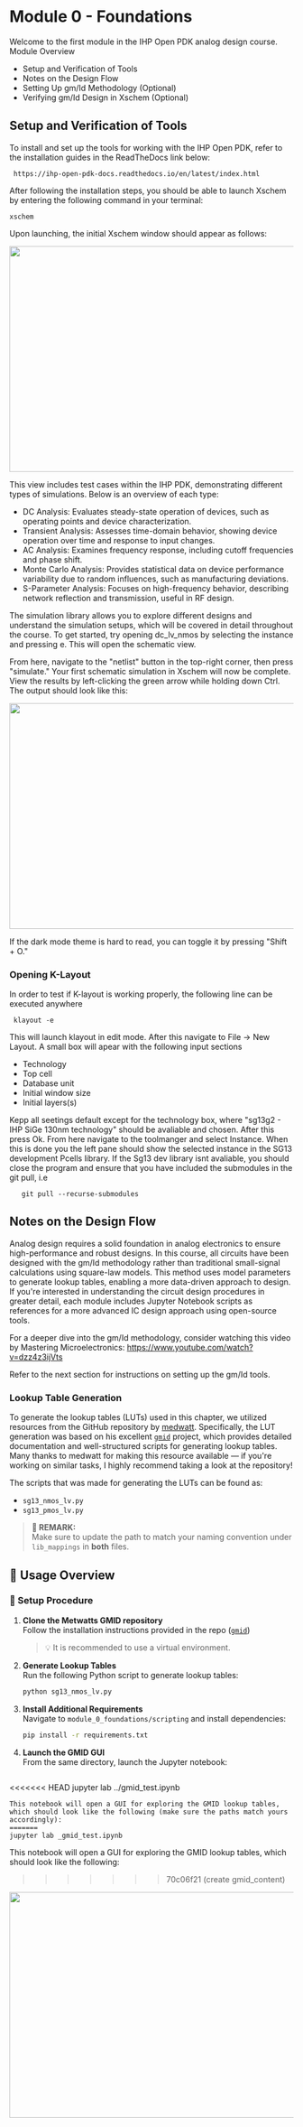 # Module 0 - Foundations

Welcome to the first module in the IHP Open PDK analog design course.
Module Overview

- Setup and Verification of Tools
- Notes on the Design Flow
- Setting Up gm/Id Methodology (Optional)
- Verifying gm/Id Design in Xschem (Optional)

## Setup and Verification of Tools

To install and set up the tools for working with the IHP Open PDK, refer to the installation guides in the ReadTheDocs link below:
   ```
    https://ihp-open-pdk-docs.readthedocs.io/en/latest/index.html
   ```
After following the installation steps, you should be able to launch Xschem by entering the following command in your terminal:

    xschem

Upon launching, the initial Xschem window should appear as follows:
<p align="center"> <img src=".media/main_menu.png" width="800" height="400" /> </p>

This view includes test cases within the IHP PDK, demonstrating different types of simulations. Below is an overview of each type:

- DC Analysis: Evaluates steady-state operation of devices, such as operating points and device characterization.
- Transient Analysis: Assesses time-domain behavior, showing device operation over time and response to input changes.
- AC Analysis: Examines frequency response, including cutoff frequencies and phase shift.
- Monte Carlo Analysis: Provides statistical data on device performance variability due to random influences, such as manufacturing deviations.
- S-Parameter Analysis: Focuses on high-frequency behavior, describing network reflection and transmission, useful in RF design.

The simulation library allows you to explore different designs and understand the simulation setups, which will be covered in detail throughout the course. To get started, try opening dc_lv_nmos by selecting the instance and pressing e. This will open the schematic view.

From here, navigate to the "netlist" button in the top-right corner, then press "simulate." Your first schematic simulation in Xschem will now be complete. View the results by left-clicking the green arrow while holding down Ctrl. The output should look like this:
<p align="center"> <img src=".media/dc_sim.png" width="800" height="400" /> </p>

If the dark mode theme is hard to read, you can toggle it by pressing "Shift + O."

### Opening K-Layout
In order to test if K-layout is working properly, the following line can be executed anywhere

   ```
    klayout -e
   ```
This will launch klayout in edit mode. After this navigate to File -> New Layout. A small box will apear with the following input sections

- Technology
- Top cell
- Database unit
- Initial window size
- Initial layers(s)

Kepp all seetings default except for the technology box, where "sg13g2 - IHP SiGe 130nm technology" should be avaliable and chosen. After this press Ok. From here navigate to the toolmanger and select Instance. When this is done you the left pane should show the selected instance in the SG13 development Pcells library.  If the Sg13 dev library isnt avaliable, you should close the program and ensure that you have included the submodules in the git pull, i.e

```
   git pull --recurse-submodules
```

## Notes on the Design Flow

Analog design requires a solid foundation in analog electronics to ensure high-performance and robust designs. In this course, all circuits have been designed with the gm/Id methodology rather than traditional small-signal calculations using square-law models. This method uses model parameters to generate lookup tables, enabling a more data-driven approach to design. If you're interested in understanding the circuit design procedures in greater detail, each module includes Jupyter Notebook scripts as references for a more advanced IC design approach using open-source tools.

For a deeper dive into the gm/Id methodology, consider watching this video by Mastering Microelectronics: https://www.youtube.com/watch?v=dzz4z3ijVts

Refer to the next section for instructions on setting up the gm/Id tools.

### Lookup Table Generation

To generate the lookup tables (LUTs) used in this chapter, we utilized resources from the GitHub repository by [medwatt](https://github.com/medwatt). Specifically, the LUT generation was based on his excellent [`gmid`](https://github.com/medwatt/gmid) project, which provides detailed documentation and well-structured scripts for generating lookup tables. Many thanks to medwatt for making this resource available — if you're working on similar tasks, I highly recommend taking a look at the repository!

The scripts that was made for generating the LUTs can be found as:

- `sg13_nmos_lv.py`
- `sg13_pmos_lv.py`

> **🔧 REMARK:**  
> Make sure to update the path to match your naming convention under `lib_mappings` in **both** files.

## 📘 Usage Overview

### 🔧 Setup Procedure

1. **Clone the Metwatts GMID repository**  
   Follow the installation instructions provided in the repo ([`gmid`](https://github.com/medwatt/gmid))  
   > 💡 It is recommended to use a virtual environment.

2. **Generate Lookup Tables**  
   Run the following Python script to generate lookup tables:  
   ```bash
   python sg13_nmos_lv.py
   ```

3. **Install Additional Requirements**  
   Navigate to `module_0_foundations/scripting` and install dependencies:  
   ```bash
   pip install -r requirements.txt
   ```

4. **Launch the GMID GUI**  
   From the same directory, launch the Jupyter notebook:  
   ```bash
<<<<<<< HEAD
   jupyter lab ../gmid_test.ipynb
   ```
   This notebook will open a GUI for exploring the GMID lookup tables, which should look like the following (make sure the paths match yours accordingly):
=======
   jupyter lab _gmid_test.ipynb
   ```
   This notebook will open a GUI for exploring the GMID lookup tables, which should look like the following:
>>>>>>> 70c06f21 (create gmid_content)


<p align="center"> <img src=".media/gmid.png" width="800" height="400" /> </p>


